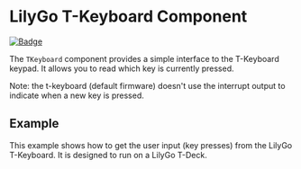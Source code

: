 # LilyGo T-Keyboard Component

[![Badge](https://components.espressif.com/components/espp/t_keyboard/badge.svg)](https://components.espressif.com/components/espp/t_keyboard)

The `TKeyboard` component provides a simple interface to the T-Keyboard
keypad. It allows you to read which key is currently pressed.

Note: the t-keyboard (default firmware) doesn't use the interrupt output to
indicate when a new key is pressed.

## Example

This example shows how to get the user input (key presses) from the LilyGo
T-Keyboard. It is designed to run on a LilyGo T-Deck.


